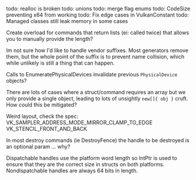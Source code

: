 todo: realloc is broken
todo: unions
todo: merge flag enums
todo: CodeSize preventing x64 from working
todo: Fix edge cases in VulkanConstant
todo: Managed classes still leak memory in some cases

Create overload for commands that return lists (ei: called twice) that allows you to manually provide the length?

Im not sure how I'd like to handle vendor suffixes. Most generators remove them, but the whole point of the suffix is to prevent name collision, which while unlikely is still a thing that can happen.

Calls to EnumeratePhysicalDevices invalidate previous `PhysicalDevice` objects?

There are lots of cases where a struct/command requires an array but we only provide a single object, leading to lots of unsightly `new[]{ obj }` cruft. How could this be mitigated?

Weird layout, check the spec:
VK_SAMPLER_ADDRESS_MODE_MIRROR_CLAMP_TO_EDGE
VK_STENCIL_FRONT_AND_BACK

In most destroy commands (ie DestroyFence) the handle to be destroyed is an optional param ... why?

Dispatchable handles use the platform word length so IntPtr is used to ensure that they are the correct size in structs on both platforms. Nondispatchable handles are always 64 bits in length. 
